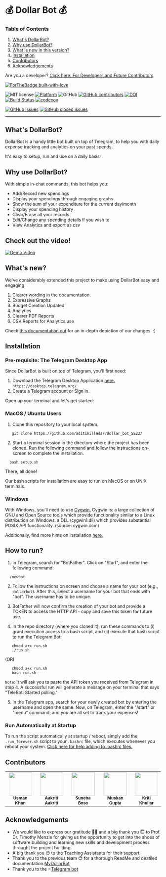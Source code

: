 # 💰 Dollar Bot 💰

<!-- TABLE OF CONTENTS -->
<b><h3>Table of Contents</h3></b>
  <ol>
    <li><a href="#whats-dollarbot">What's DollarBot?
    <li><a href="#why-use-dollarbot">Why use DollarBot?</a></li>
<!--     <li><a href="#check-out-the-video">Check out the video!</a></li> -->
    <li><a href="#whats-new">What is new in this version?</a></li>
    <li><a href="#installation">Installation</a></li>
<!--    <li><a href="../Developer_ReadMe.md">For Developers and Future Contributors</a></li> -->
   <li><a href="#contributors">Contributors</a></li>
   <li><a href="#acknowledgements">Acknowledgements</a></li>
  </ol>

Are you a developer? <a href="../Developer_ReadMe.md">Click here: For Developers and Future Contributors</a>

[![ForTheBadge built-with-love](http://ForTheBadge.com/images/badges/built-with-love.svg)](https://GitHub.com/usmanwardag/auto_anki)

![MIT license](https://img.shields.io/badge/License-MIT-green.svg)
[![Platform](https://img.shields.io/badge/Platform-Telegram-blue)](https://desktop.telegram.org/)
![GitHub](https://img.shields.io/badge/Language-Python-blue.svg)
[![GitHub contributors](https://img.shields.io/github/contributors/sak007/MyDollarBot-BOTGo)](https://github.com/sak007/MyDollarBot-BOTGo/graphs/contributors)
[![DOI](https://zenodo.org/badge/DOI/10.5281/zenodo.5759217.svg)](https://doi.org/10.5281/zenodo.5759217)
[![Build Status](https://app.travis-ci.com/usmanwardag/dollar_bot.svg?branch=main)](https://app.travis-ci.com/usmanwardag/dollar_bot)
[![codecov](https://codecov.io/gh/usmanwardag/dollar_bot/branch/main/graph/badge.svg?token=PYAWX95R67)](https://codecov.io/gh/usmanwardag/dollar_bot)

[![GitHub issues](https://img.shields.io/github/issues/sak007/MyDollarBot-BOTGo)](https://github.com/sak007/MyDollarBot-BOTGo/issues?q=is%3Aopen+is%3Aissue)
[![GitHub closed issues](https://img.shields.io/github/issues-closed/sak007/MyDollarBot-BOTGo)](https://github.com/sak007/MyDollarBot-BOTGo/issues?q=is%3Aissue+is%3Aclosed)

<hr>

## What's DollarBot?

DollarBot is a handy little bot built on top of Telegram, to help you with daily expense tracking and analytics on your past spends. 

It's easy to setup, run and use on a daily basis!

## Why use DollarBot?

With simple in-chat commands, this bot helps you:
- Add/Record new spendings
- Display your spendings through engaging graphs
- Show the sum of your expenditure for the current day/month
- Display your spending history
- Clear/Erase all your records
- Edit/Change any spending details if you wish to
- View Analytics and export as csv

## Check out the video!

[![Demo Video](https://i9.ytimg.com/vi/aCjcT1CHAzU/mq3.jpg?sqp=COSotI0G&rs=AOn4CLD34jFIlq6GRdmTnK6p3F8O2F-Yig)](https://youtu.be/aCjcT1CHAzU)

## What's new?

We've considerably extended this project to make using DollarBot easy and engaging.
1. Clearer wording in the documentation.
2. Expressive Graphs
3. Budget Creation Updated
4. Analytics
5. Clearer PDF Reports
6. CSV Reports for Analytics use

Check [this documentation out](https://github.com/aditikilledar/dollar_bot_SE23/blob/main/docs/Whats_new.pdf) for an in-depth depiction of our changes. :)

## Installation

### Pre-requisite: The Telegram Desktop App

Since DollarBot is built on top of Telegram, you'll first need:
1. Download the Telegram Desktop Application <a href="https://desktop.telegram.org/">here.</a>
```https://desktop.telegram.org/```
2. Create a Telegram account or Sign in.

Open up your terminal and let's get started:

### MacOS / Ubuntu Users

1. Clone this repository to your local system. 
```
   git clone https://github.com/aditikilledar/dollar_bot_SE23/
```
2. Start a terminal session in the directory where the project has been cloned. Run the following command and follow the instructions on-screen to complete the installation.
```
  bash setup.sh
```

There, all done!

Our bash scripts for installation are easy to run on MacOS or on UNIX terminals. 

### Windows

With Windows, you'll need to use <a href="https://www.cygwin.com/">Cygwin.</a>
Cygwin is:
    a large collection of GNU and Open Source tools which provide functionality similar to a Linux distribution on Windows.
    a DLL (cygwin1.dll) which provides substantial POSIX API functionality.
(source: cygwin.com)

Additionally, find more hints on installation <a href="https://stackoverflow.com/questions/6413377/is-there-a-way-to-run-bash-scripts-on-windows">here.</a>
## How to run?

1. In Telegram, search for "BotFather". Click on "Start", and enter the following command:
```
  /newbot
```
2. Follow the instructions on screen and choose a name for your bot (e.g., `dollarbot`). After this, select a username for your bot that ends with "bot". The username has to be unique. 

3. BotFather will now confirm the creation of your bot and provide a TOKEN to access the HTTP API - copy and save this token for future use.

4. In the repo directory (where you cloned it), run these commands to (i) grant execution access to a bash script, and (ii) execute that bash script to run the Telegram Bot:
```
   chmod a+x run.sh
   ./run.sh
```
   
(OR)
```
   chmod a+x run.sh
   bash run.sh
```
```Note```: It will ask you to paste the API token you received from Telegram in step 4.
A successful run will generate a message on your terminal that says "TeleBot: Started polling." 

5. In the Telegram app, search for your newly created bot by entering the username and open the same. Now, on Telegram, enter the "/start" or "menu" command, and you are all set to track your expenses!

### Run Automatically at Startup

To run the script automatically at startup / reboot, simply add the `.run_forever.sh` script to your `.bashrc` file, which executes whenever you reboot your system.
<a href="https://stackoverflow.com/questions/49083789/how-to-add-new-line-in-bashrc-file-in-ubuntu">Click here for help adding to .bashrc files.</a>

## Contributors
<table>
  <tr>
    <td align="center"><a href="https://github.com/usmanwardag"><img src="https://avatars.githubusercontent.com/u/8848723?v=4" width="75px;" alt=""/><br /><sub><b>Usman Khan</b></sub></a></td>
    <td align="center"><a href="https://github.com/aakriti0fnu"><img src="https://avatars.githubusercontent.com/u/65619749?s=400&u=e7d56965d4414a95f969dbf53ed92b3e31fab610&v=4" width="75px;" alt=""/><br /><sub><b>Aakriti Aakriti</b></sub></a><br /></td>
    <td align="center"><a href="https://github.com/sbosenc"><img src="https://avatars.githubusercontent.com/u/89551210?v=4" width="75px;" alt=""/><br /><sub><b>Suneha Bose</b></sub></a><br /></td>
    <td align="center"><a href="https://github.com/muskan7828"><img src="https://avatars.githubusercontent.com/u/45363276?v=4" width="75px;" alt=""/><br /><sub><b>Muskan Gupta</b></sub></a><br /></td>
    <td align="center"><a href="https://github.com/kriti0207"><img src="https://avatars.githubusercontent.com/u/89510237?v=4" width="75px;" alt=""/><br /><sub><b>Kriti Khullar</b></sub></a><br /></td>
  </tr>
</table>



## Acknowledgements

- We would like to express our gratitude 🙏🏻 and a big thank you 😇 to Prof. Dr. Timothy Menzie for giving us the opportunity to get into the shoes of software building and learning new skills and development process throught the project building.
- A big thank you 😊 to the Teaching Assistants for their support.
- Thank you to the previous team 😊 for a thorough ReadMe and deatiled documentation.[MyDollarBot](https://github.com/sak007/MyDollarBot-BOTGo)
- Thank you to the ⭐️[Telegram bot](https://github.com/python-telegram-bot/python-telegram-bot)




